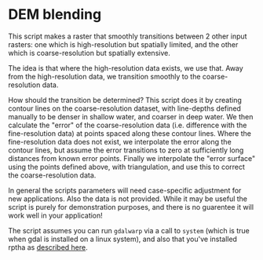 # DEM blending

This script makes a raster that smoothly transitions between 2 other input rasters: one which is high-resolution but spatially limited, and the other which is coarse-resolution but spatially extensive. 

The idea is that where the high-resolution data exists, we use that. Away from the high-resolution data, we transition smoothly to the coarse-resolution data. 

How should the transition be determined? This script does it by creating contour lines on the coarse-resolution dataset, with line-depths defined manually to be denser in shallow water, and coarser in deep water. We then calculate the "error" of the coarse-resolution data (i.e. difference with the fine-resolution data) at points spaced along these contour lines. Where the fine-resolution data does not exist, we interpolate the error along the contour lines, but assume the error transitions to zero at sufficiently long distances from known error points. Finally we interpolate the "error surface" using the points defined above, with triangulation, and use this to correct the coarse-resolution data. 

In general the scripts parameters will need case-specific adjustment for new applications. Also the data is not provided. While it may be useful the script is purely for demonstration purposes, and there is no guarentee it will work well in your application!

The script assumes you can run `gdalwarp` via a call to `system` (which is true when gdal is installed on a linux system), and also that you've installed rptha as [described here](../../README.md). 
